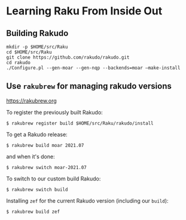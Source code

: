 # Learning Raku From Inside Out

## Building Rakudo

    mkdir -p $HOME/src/Raku
    cd $HOME/src/Raku
    git clone https://github.com/rakudo/rakudo.git
    cd rakudo
    ./Configure.pl --gen-moar --gen-nqp --backends=moar —make-install

## Use `rakubrew` for managing rakudo versions

https://rakubrew.org

To register the previously built Rakudo:

    $ rakubrew register build $HOME/src/Raku/rakudo/install

To get a Rakudo release:

    $ rakubrew build moar 2021.07

and when it's done:

    $ rakubrew switch moar-2021.07

To switch to our custom build Rakudo:

    $ rakubrew switch build

Installing `zef` for the current Rakudo version (including our `build`):

    $ rakubrew build zef

